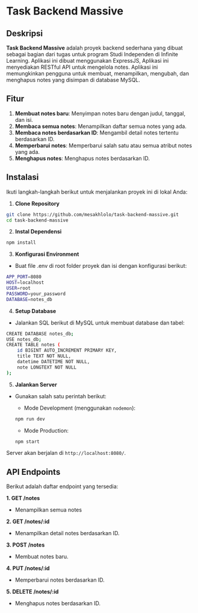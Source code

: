 # Task Backend Massive

## Deskripsi

**Task Backend Massive** adalah proyek backend sederhana yang dibuat sebagai bagian dari tugas untuk program Studi Independen di Infinite Learning. Aplikasi ini dibuat menggunakan ExpressJS, Aplikasi ini menyediakan RESTful API untuk mengelola notes. Aplikasi ini memungkinkan pengguna untuk membuat, menampilkan, mengubah, dan menghapus notes yang disimpan di database MySQL.

## Fitur

1. **Membuat notes baru**: Menyimpan notes baru dengan judul, tanggal, dan isi.
2. **Membaca semua notes**: Menampilkan daftar semua notes yang ada.
3. **Membaca notes berdasarkan ID**: Mengambil detail notes tertentu berdasarkan ID.
4. **Memperbarui notes**: Memperbarui salah satu atau semua atribut notes yang ada.
5. **Menghapus notes**: Menghapus notes berdasarkan ID.

## Instalasi

Ikuti langkah-langkah berikut untuk menjalankan proyek ini di lokal Anda:

1. **Clone Repository**

```bash
git clone https://github.com/mesakhlolo/task-backend-massive.git
cd task-backend-massive
```

2. **Instal Dependensi**

```bash
npm install
```

3. **Konfigurasi Environment**

- Buat file .env di root folder proyek dan isi dengan konfigurasi berikut:

```bash
APP_PORT=8080
HOST=localhost
USER=root
PASSWORD=your_password
DATABASE=notes_db
```

4. **Setup Database**

- Jalankan SQL berikut di MySQL untuk membuat database dan tabel:

```bash
CREATE DATABASE notes_db;
USE notes_db;
CREATE TABLE notes (
    id BIGINT AUTO_INCREMENT PRIMARY KEY,
    title TEXT NOT NULL,
    datetime DATETIME NOT NULL,
    note LONGTEXT NOT NULL
);
```

5. **Jalankan Server**

- Gunakan salah satu perintah berikut:

  - Mode Development (menggunakan `nodemon`):

  ```bash
  npm run dev
  ```

  - Mode Production:

  ```bash
  npm start
  ```

Server akan berjalan di `http://localhost:8080/`.

## API Endpoints

Berikut adalah daftar endpoint yang tersedia:

**1. GET /notes**

- Menampilkan semua notes

**2. GET /notes/:id**

- Menampilkan detail notes berdasarkan ID.

**3. POST /notes**

- Membuat notes baru.

**4. PUT /notes/:id**

- Memperbarui notes berdasarkan ID.

**5. DELETE /notes/:id**

- Menghapus notes berdasarkan ID.
